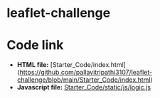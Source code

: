 # leaflet-challenge

# Code link
* **HTML file:** [Starter_Code/index.html] (https://github.com/pallavitripathi3107/leaflet-challenge/blob/main/Starter_Code/index.html)
* **Javascript file:** [Starter_Code/static/js/logic.js](https://github.com/pallavitripathi3107/leaflet-challenge/blob/main/Starter_Code/static/js/logic.js)

